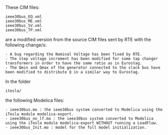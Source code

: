 These CIM files:

	ieee30bus_EQ.xml
	ieee30bus_ME.xml
	ieee30bus_SV.xml
	ieee30bus_TP.xml
	
are a modified version from the source CIM files sent by RTE with the following change/s:

	- A bug regarding the Nominal Voltage has been fixed by RTE.
	- The step voltage increment has been modified for some tap changer transformers in order to have the same ratio as in Eurostag.
	- The Qmin and Qmax of the generator connected to the slack bus have been modified to distribute Q in a similar way to Eurostag.
	
In the folder 
	
	itesla/
	
the following Modelica files:

	- ieee30bus.mo : the ieee30bus system converted to Modelica using the iTesla module modelica-export.
	- ieee30bus_no_lf.mo : the ieee30bus system converted to Modelica using the iTesla module modelica-export WITHOUT running a LoadFlow.
	- ieee30bus_Init.mo : model for the full model initialization.